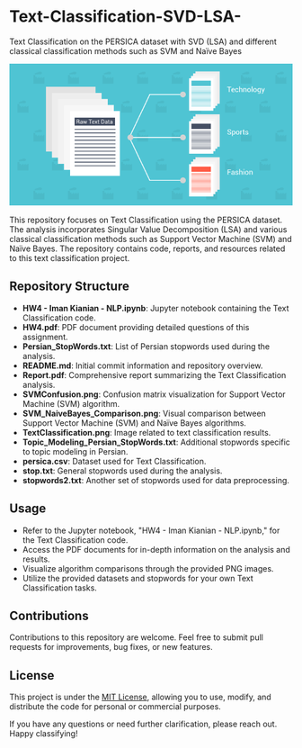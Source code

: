 # Text-Classification-SVD-LSA-
Text Classification on the PERSICA dataset with SVD (LSA) and different classical classification methods such as SVM and Naïve Bayes

![](./TextClassification.png)

This repository focuses on Text Classification using the PERSICA dataset. The analysis incorporates Singular Value Decomposition (LSA) and various classical classification methods such as Support Vector Machine (SVM) and Naïve Bayes. The repository contains code, reports, and resources related to this text classification project.

## Repository Structure

- **HW4 - Iman Kianian - NLP.ipynb**: Jupyter notebook containing the Text Classification code.
- **HW4.pdf**: PDF document providing detailed questions of this assignment.
- **Persian_StopWords.txt**: List of Persian stopwords used during the analysis.
- **README.md**: Initial commit information and repository overview.
- **Report.pdf**: Comprehensive report summarizing the Text Classification analysis.
- **SVMConfusion.png**: Confusion matrix visualization for Support Vector Machine (SVM) algorithm.
- **SVM_NaiveBayes_Comparison.png**: Visual comparison between Support Vector Machine (SVM) and Naïve Bayes algorithms.
- **TextClassification.png**: Image related to text classification results.
- **Topic_Modeling_Persian_StopWords.txt**: Additional stopwords specific to topic modeling in Persian.
- **persica.csv**: Dataset used for Text Classification.
- **stop.txt**: General stopwords used during the analysis.
- **stopwords2.txt**: Another set of stopwords used for data preprocessing.

## Usage

- Refer to the Jupyter notebook, "HW4 - Iman Kianian - NLP.ipynb," for the Text Classification code.
- Access the PDF documents for in-depth information on the analysis and results.
- Visualize algorithm comparisons through the provided PNG images.
- Utilize the provided datasets and stopwords for your own Text Classification tasks.

## Contributions

Contributions to this repository are welcome. Feel free to submit pull requests for improvements, bug fixes, or new features.

## License

This project is under the [MIT License](LICENSE), allowing you to use, modify, and distribute the code for personal or commercial purposes.

If you have any questions or need further clarification, please reach out. Happy classifying!




